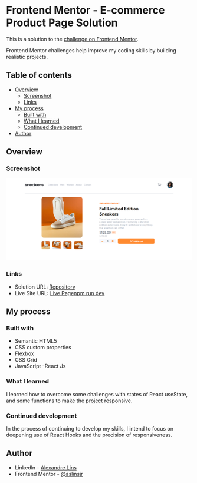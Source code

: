 # Frontend Mentor - E-commerce Product Page Solution

This is a solution to the [ challenge on Frontend Mentor](https://www.frontendmentor.io/challenges/). 

Frontend Mentor challenges help improve my coding skills by building realistic projects. 

## Table of contents

- [Overview](#overview)
  - [Screenshot](#screenshot)
  - [Links](#links)
- [My process](#my-process)
  - [Built with](#built-with)
  - [What I learned](#what-i-learned)
  - [Continued development](#continued-development)
- [Author](#author)

## Overview

### Screenshot

![](./public/FireShot%20Capture%20032%20-%20Frontend%20Mentor%20-%20E-commerce%20product%20page%20-%20localhost.png)

### Links

- Solution URL: [Repository](https://github.com/aslinsjr/ecommerce-product-page-main)
- Live Site URL: [Live Pagenpm run dev](https://ecommerce-product-page-main-gules.vercel.app/)

## My process

### Built with

- Semantic HTML5
- CSS custom properties
- Flexbox
- CSS Grid
- JavaScript
-React Js

### What I learned

I learned how to overcome some challenges with states of React useState, and some functions to make the project responsive.

### Continued development

In the process of continuing to develop my skills, I intend to focus on deepening use of React Hooks and the precision of responsiveness.

## Author

- Linkedln - [Alexandre Lins](https://www.linkedin.com/in/aslinsjr/)
- Frontend Mentor - [@aslinsjr](https://www.frontendmentor.io/profile/aslinsjr)

